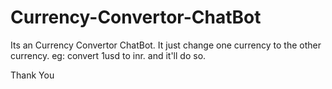 # Currency-Convertor-ChatBot
Its an Currency Convertor ChatBot.
It just change one currency to the other currency.
eg: convert 1usd to inr. 
    and it'll do so.
    
Thank You
